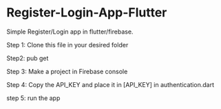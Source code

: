# Register-Login-App-Flutter

Simple Register/Login app in flutter/firebase.

Step 1: Clone this file in your desired folder

Step2: pub get

Step 3: Make a project in Firebase console

Step 4: Copy the API_KEY and place it in [API_KEY] in authentication.dart

step 5: run the app
